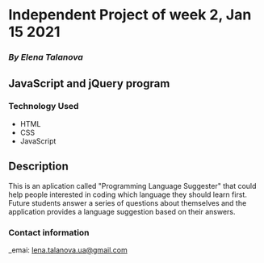 # Independent Project of week 2, Jan 15 2021

### _By Elena Talanova_

## JavaScript and jQuery program

### Technology Used

- HTML
- CSS
- JavaScript

## Description

This is an aplication called "Programming Language Suggester" that could help people interested in coding which language they should learn first. Future students answer a series of questions about themselves and the application provides a language suggestion based on their answers.

### Contact information

\_emai: lena.talanova.ua@gmail.com
